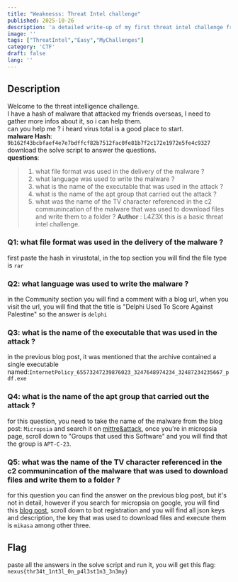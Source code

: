 ```yaml
---
title: "Weaknesss: Threat Intel challenge"
published: 2025-10-26
description: 'a detailed write-up of my first threat intel challenge from nextrace event.'
image: ''
tags: ["ThreatIntel","Easy","MyChallenges"]
category: 'CTF'
draft: false 
lang: ''
---
```


## Description
Welcome to the threat intelligence challenge.  
I have a hash of malware that attacked my friends overseas, I need to gather more infos about it, so i can help them.  
can you help me ? i heard virus total is a good place to start.  
**malware Hash**: `9b162f43bcbfaef4e7e7bdffcf82b7512fac0fe81b7f2c172e1972e5fe4c9327`
download the solve script to answer the questions.<br/>
**questions**:
  > 1. what file format was used in the delivery of the malware ?  
  > 2. what language was used to write the malware ?  
  > 3. what is the name of the executable that was used in the attack ?  
  > 4. what is the name of the apt group that carried out the attack ?  
  > 5. what was the name of the TV character referenced in the c2 communincation of the malware that was used to download files and write them to a folder ?
**Author** : L4Z3X
this is a basic threat intel challenge.

### Q1: what file format was used in the delivery of the malware ?
first paste the hash in virustotal, in the top section you will find the file type is `rar`

### Q2: what language was used to write the malware ?
in the Community section you will find a comment with a blog url, when you visit the url, you will find that the title is "Delphi Used To Score Against Palestine" so the answer is `delphi`

### Q3: what is the name of the executable that was used in the attack ?
in the previous blog post, it was mentioned that the archive contained a single executable named:`InternetPolicy_65573247239876023_3247648974234_32487234235667_pdf.exe`

### Q4: what is the name of the apt group that carried out the attack ?
for this question, you need to take the name of the malware from the blog post: `Micropsia` and search it on [mittre&attack](https://attack.mitre.org/), once you're in micropsia page, scroll down to "Groups that used this Software" and you will find that the group is `APT-C-23`.

### Q5: what was the name of the TV character referenced in the c2 communincation of the malware that was used to download files and write them to a folder ?
for this question you can find the answer on the previous blog post, but it's not in detail, however if you search for micropsia on google, you will find this [blog post](https://www.radware.com/blog/security/micropsia-malware/), scroll down to bot registration and you will find all json keys and description, the key that was used to download files and execute them is `mikasa` among other three.


## Flag
paste all the answers in the solve script and run it, you will get this flag:
`nexus{thr34t_1nt3l_0n_p4l3st1n3_3n3my}`
